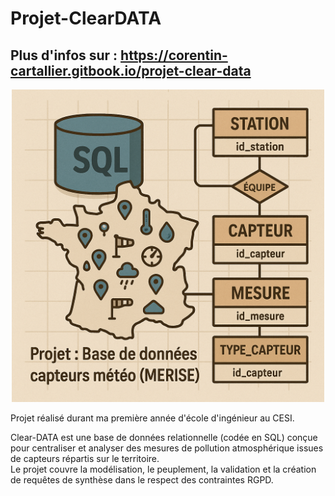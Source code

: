 # Projet-ClearDATA

## Plus d'infos sur : https://corentin-cartallier.gitbook.io/projet-clear-data  

<p align="center">
  <img src="img/Projet_de_base_de_donnees_meteo.png" alt="Image projet" height="500">
</p>
Projet réalisé durant ma première année d'école d'ingénieur au CESI.  
  
Clear-DATA est une base de données relationnelle (codée en SQL) conçue pour centraliser et analyser des mesures de pollution atmosphérique issues de capteurs répartis sur le territoire.  
Le projet couvre la modélisation, le peuplement, la validation et la création de requêtes de synthèse dans le respect des contraintes RGPD.  
